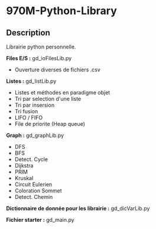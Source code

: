 # 970M-Python-Library

## Description

Librairie python personnelle.

**Files E/S :** gd_ioFilesLib.py

-   Ouverture diverses de fichiers .csv

**Listes :** gd_listLib.py

-   Listes et méthodes en paradigme objet
-   Tri par selection d'une liste
-   Tri par insersion
-   Tri fusion
-   LIFO / FIFO
-   File de priorite (Heap queue)

**Graph :** gd_graphLib.py

-   DFS
-   BFS
-   Detect. Cycle
-   Dijkstra
-   PRIM
-   Kruskal
-   Circuit Eulerien
-   Coloration Sommet
-   Detect. Chemin

**Dictionnaire de donnée pour les librairie :** gd_dicVarLib.py

**Fichier starter :** gd_main.py
